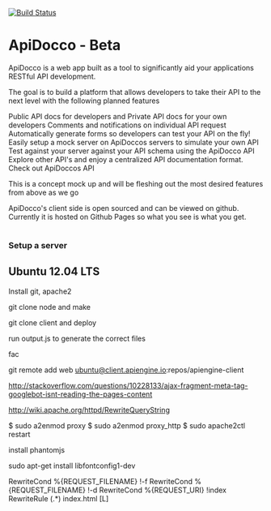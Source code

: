 
[![Build Status](https://secure.travis-ci.org/ApiEngine/apiengine-client.png?branch=master)](http://travis-ci.org/ApiEngine/apiengine-client)


# ApiDocco - Beta

ApiDocco is a web app built as a tool to significantly aid your applications RESTful API development.

The goal is to build a platform that allows developers to take their API to the next level with the following planned features

Public API docs for developers and Private API docs for your own developers
Comments and notifications on individual API request
Automatically generate forms so developers can test your API on the fly!
Easily setup a mock server on ApiDoccos servers to simulate your own API
Test against your server against your API schema using the ApiDocco API
Explore other API's and enjoy a centralized API documentation format.
Check out ApiDoccos API

This is a concept mock up and will be fleshing out the most desired features from above as we go

ApiDocco's client side is open sourced and can be viewed on github. Currently it is hosted on Github Pages so what you see is what you get.

<img alt="Clicky" width="1" height="1" src="//in.getclicky.com/66606907ns.gif" />

### Setup a server

## Ubuntu 12.04 LTS

Install git, apache2

git clone node and make

git clone client and deploy

run output.js to generate the correct files

fac

git remote add web ubuntu@client.apiengine.io:repos/apiengine-client

http://stackoverflow.com/questions/10228133/ajax-fragment-meta-tag-googlebot-isnt-reading-the-pages-content

http://wiki.apache.org/httpd/RewriteQueryString

$ sudo a2enmod proxy
$ sudo a2enmod proxy_http
$ sudo apache2ctl restart

install phantomjs

sudo apt-get install libfontconfig1-dev

RewriteCond %{REQUEST_FILENAME} !-f
RewriteCond %{REQUEST_FILENAME} !-d
RewriteCond %{REQUEST_URI} !index
RewriteRule (.*) index.html [L]
